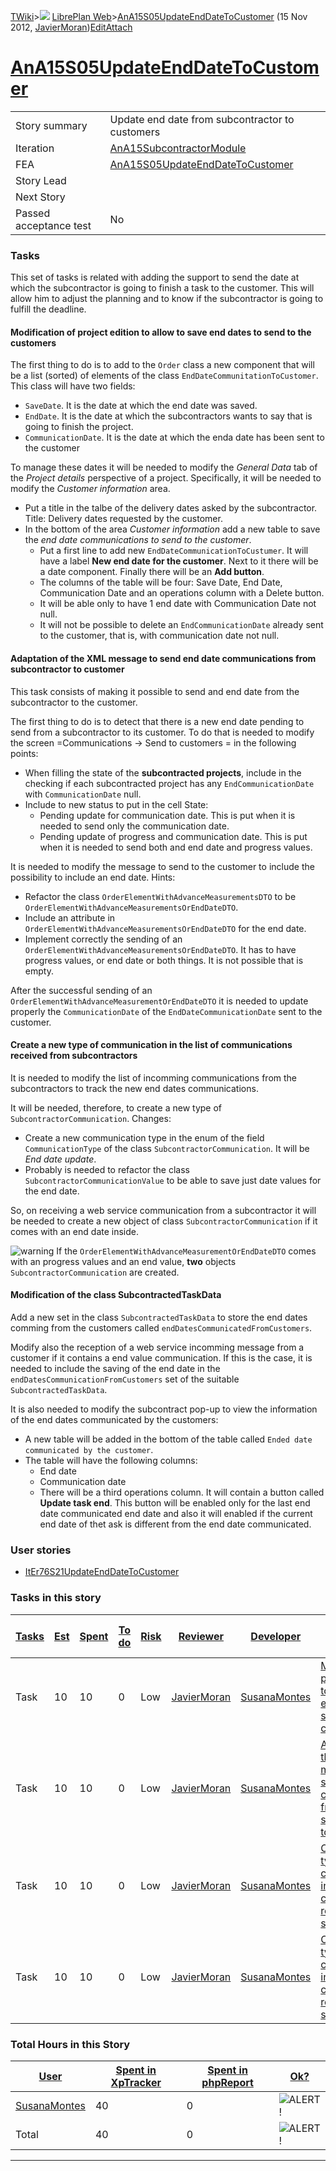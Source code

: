 [TWiki](/twiki/Main/WebHome)&gt;![](/twiki/TWiki/TWikiDocGraphics/web-bg-small.gif) [LibrePlan Web](/twiki/LibrePlan/WebHome)&gt;[AnA15S05UpdateEndDateToCustomer](http://wiki.libreplan-enterprise.com/twiki/LibrePlan/AnA15S05UpdateEndDateToCustomer "Topic revision: 6 (15 Nov 2012 - 15:17:48)") (15 Nov 2012, [JavierMoran](/twiki/Main/JavierMoran))[Edit](http://wiki.libreplan-enterprise.com/twiki/bin/edit/LibrePlan/AnA15S05UpdateEndDateToCustomer?t=1520337860 "Edit this topic text")[Attach](/twiki/bin/attach/LibrePlan/AnA15S05UpdateEndDateToCustomer "Attach an image or document to this topic")

 [AnA15S05UpdateEndDateToCustomer](/twiki/LibrePlan/AnA15S05UpdateEndDateToCustomer)
===============================================================================================================================================



|                        |                                                                                              |
|------------------------|----------------------------------------------------------------------------------------------|
| Story summary          | Update end date from subcontractor to customers                                              |
| Iteration              | [AnA15SubcontractorModule](/twiki/LibrePlan/AnA15SubcontractorModule)               |
| FEA                    | [AnA15S05UpdateEndDateToCustomer](/twiki/LibrePlan/AnA15S05UpdateEndDateToCustomer) |
| Story Lead             |                                                                                              |
| Next Story             |                                                                                              |
| Passed acceptance test | No                                                                                           |

###  Tasks

This set of tasks is related with adding the support to send the date at which the subcontractor is going to finish a task to the customer. This will allow him to adjust the planning and to know if the subcontractor is going to fulfill the deadline.



####  Modification of project edition to allow to save end dates to send to the customers

The first thing to do is to add to the `Order` class a new component that will be a list (sorted) of elements of the class `EndDateCommunitationToCustomer`. This class will have two fields:

-   `SaveDate`. It is the date at which the end date was saved.
-   `EndDate`. It is the date at which the subcontractors wants to say that is going to finish the project.
-   `CommunicationDate`. It is the date at which the enda date has been sent to the customer

To manage these dates it will be needed to modify the *General Data* tab of the *Project details* perspective of a project. Specifically, it will be needed to modify the *Customer information* area.

-   Put a title in the talbe of the delivery dates asked by the subcontractor. Title: Delivery dates requested by the customer.
-   In the bottom of the area *Customer information* add a new table to save the *end date communications to send to the customer*.
    -   Put a first line to add new `EndDateCommunicationToCustumer`. It will have a label **New end date for the customer**. Next to it there will be a date component. Finally there will be an **Add button**.
    -   The columns of the table will be four: Save Date, End Date, Communication Date and an operations column with a Delete button.
    -   It will be able only to have 1 end date with Communication Date not null.
    -   It will not be possible to delete an `EndCommunicationDate` already sent to the customer, that is, with communication date not null.



####  Adaptation of the XML message to send end date communications from subcontractor to customer

This task consists of making it possible to send and end date from the subcontractor to the customer.

The first thing to do is to detect that there is a new end date pending to send from a subcontractor to its customer. To do that is needed to modify the screen =Communications -&gt; Send to customers = in the following points:

-   When filling the state of the **subcontracted projects**, include in the checking if each subcontracted project has any `EndCommunicationDate` with `CommunicationDate` null.
-   Include to new status to put in the cell State:
    -   Pending update for communication date. This is put when it is needed to send only the communication date.
    -   Pending update of progress and communication date. This is put when it is needed to send both and end date and progress values.

It is needed to modify the message to send to the customer to include the possibility to include an end date. Hints:

-   Refactor the class `OrderElementWithAdvanceMeasurementsDTO` to be `OrderElementWithAdvanceMeasurementsOrEndDateDTO`.
-   Include an attribute in `OrderElementWithAdvanceMeasurementsOrEndDateDTO` for the end date.
-   Implement correctly the sending of an `OrderElementWithAdvanceMeasurementsOrEndDateDTO`. It has to have progress values, or end date or both things. It is not possible that is empty.

After the successful sending of an `OrderElementWithAdvanceMeasurementOrEndDateDTO` it is needed to update properly the `CommunicationDate` of the `EndDateCommunicationDate` sent to the customer.



####  Create a new type of communication in the list of communications received from subcontractors

It is needed to modify the list of incomming communications from the subcontractors to track the new end dates communications.

It will be needed, therefore, to create a new type of `SubcontractorCommunication`. Changes:

-   Create a new communication type in the enum of the field `CommunicationType` of the class `SubcontractorCommunication`. It will be *End date update*.
-   Probably is needed to refactor the class `SubcontractorCommunicationValue` to be able to save just date values for the end date.

So, on receiving a web service communication from a subcontractor it will be needed to create a new object of class `SubcontractorCommunication` if it comes with an end date inside.

![warning](/twiki/TWiki/TWikiDocGraphics/warning.gif) If the `OrderElementWithAdvanceMeasurementOrEndDateDTO` comes with an progress values and an end value, **two** objects `SubcontractorCommunication` are created.



####  Modification of the class SubcontractedTaskData

Add a new set in the class `SubcontractedTaskData` to store the end dates comming from the customers called `endDatesCommunicatedFromCustomers`.

Modify also the reception of a web service incomming message from a customer if it contains a end value communication. If this is the case, it is needed to include the saving of the end date in the `endDatesCommunicationFromCustomers` set of the suitable `SubcontractedTaskData`.

It is also needed to modify the subcontract pop-up to view the information of the end dates communicated by the customers:

-   A new table will be added in the bottom of the table called `Ended date communicated by the customer`.
-   The table will have the following columns:
    -   End date
    -   Communication date
    -   There will be a third operations column. It will contain a button called **Update task end**. This button will be enabled only for the last end date communicated end date and also it will enabled if the current end date of thet ask is different from the end date communicated.

###  User stories

-   [ItEr76S21UpdateEndDateToCustomer](/twiki/LibrePlan/ItEr76S21UpdateEndDateToCustomer)

###  Tasks in this story



| [Tasks](http://wiki.libreplan-enterprise.com/twiki/LibrePlan/AnA15S05UpdateEndDateToCustomer?sortcol=0;table=2;up=0#sorted_table "Sort by this column") | [Est](http://wiki.libreplan-enterprise.com/twiki/LibrePlan/AnA15S05UpdateEndDateToCustomer?sortcol=1;table=2;up=0#sorted_table "Sort by this column") | [Spent](http://wiki.libreplan-enterprise.com/twiki/LibrePlan/AnA15S05UpdateEndDateToCustomer?sortcol=2;table=2;up=0#sorted_table "Sort by this column") | [To do](http://wiki.libreplan-enterprise.com/twiki/LibrePlan/AnA15S05UpdateEndDateToCustomer?sortcol=3;table=2;up=0#sorted_table "Sort by this column") | [Risk](http://wiki.libreplan-enterprise.com/twiki/LibrePlan/AnA15S05UpdateEndDateToCustomer?sortcol=4;table=2;up=0#sorted_table "Sort by this column") | [Reviewer](http://wiki.libreplan-enterprise.com/twiki/LibrePlan/AnA15S05UpdateEndDateToCustomer?sortcol=5;table=2;up=0#sorted_table "Sort by this column") | [Developer](http://wiki.libreplan-enterprise.com/twiki/LibrePlan/AnA15S05UpdateEndDateToCustomer?sortcol=6;table=2;up=0#sorted_table "Sort by this column") | [Task Name](http://wiki.libreplan-enterprise.com/twiki/LibrePlan/AnA15S05UpdateEndDateToCustomer?sortcol=7;table=2;up=0#sorted_table "Sort by this column") | [Start Date](http://wiki.libreplan-enterprise.com/twiki/LibrePlan/AnA15S05UpdateEndDateToCustomer?sortcol=8;table=2;up=0#sorted_table "Sort by this column") | [Est End Date](http://wiki.libreplan-enterprise.com/twiki/LibrePlan/AnA15S05UpdateEndDateToCustomer?sortcol=9;table=2;up=0#sorted_table "Sort by this column") | [End Date](http://wiki.libreplan-enterprise.com/twiki/LibrePlan/AnA15S05UpdateEndDateToCustomer?sortcol=10;table=2;up=0#sorted_table "Sort by this column") |
|------------------------------------------------------------------------------------------------------------------------------------------------------------------|----------------------------------------------------------------------------------------------------------------------------------------------------------------|------------------------------------------------------------------------------------------------------------------------------------------------------------------|------------------------------------------------------------------------------------------------------------------------------------------------------------------|-----------------------------------------------------------------------------------------------------------------------------------------------------------------|---------------------------------------------------------------------------------------------------------------------------------------------------------------------|----------------------------------------------------------------------------------------------------------------------------------------------------------------------|----------------------------------------------------------------------------------------------------------------------------------------------------------------------|-----------------------------------------------------------------------------------------------------------------------------------------------------------------------|-------------------------------------------------------------------------------------------------------------------------------------------------------------------------|----------------------------------------------------------------------------------------------------------------------------------------------------------------------|
| Task                                                                                                                                                             | 10                                                                                                                                                             | 10                                                                                                                                                               | 0                                                                                                                                                                | Low                                                                                                                                                             | [JavierMoran](/twiki/Main/JavierMoran)                                                                                                                     | [SusanaMontes](/twiki/Main/SusanaMontes)                                                                                                                    | [Modification of project edition to allow to save end dates to send to the customers](/twiki/LibrePlan/AnA15S05UpdateEndDateToCustomer#TasK1)               |                                                                                                                                                                       |                                                                                                                                                                         |                                                                                                                                                                      |
| Task                                                                                                                                                             | 10                                                                                                                                                             | 10                                                                                                                                                               | 0                                                                                                                                                                | Low                                                                                                                                                             | [JavierMoran](/twiki/Main/JavierMoran)                                                                                                                     | [SusanaMontes](/twiki/Main/SusanaMontes)                                                                                                                    | [Adaptation of the XML message to send end date communications from subcontractor to customer](/twiki/LibrePlan/AnA15S05UpdateEndDateToCustomer#TasK2)      |                                                                                                                                                                       |                                                                                                                                                                         |                                                                                                                                                                      |
| Task                                                                                                                                                             | 10                                                                                                                                                             | 10                                                                                                                                                               | 0                                                                                                                                                                | Low                                                                                                                                                             | [JavierMoran](/twiki/Main/JavierMoran)                                                                                                                     | [SusanaMontes](/twiki/Main/SusanaMontes)                                                                                                                    | [Create a new type of communication in the list of communications received from subcontractors](/twiki/LibrePlan/AnA15S05UpdateEndDateToCustomer#TasK3)     |                                                                                                                                                                       |                                                                                                                                                                         |                                                                                                                                                                      |
| Task                                                                                                                                                             | 10                                                                                                                                                             | 10                                                                                                                                                               | 0                                                                                                                                                                | Low                                                                                                                                                             | [JavierMoran](/twiki/Main/JavierMoran)                                                                                                                     | [SusanaMontes](/twiki/Main/SusanaMontes)                                                                                                                    | [Create a new type of communication in the list of communications received from subcontractors](/twiki/LibrePlan/AnA15S05UpdateEndDateToCustomer#TasK4)     |                                                                                                                                                                       |                                                                                                                                                                         |                                                                                                                                                                      |

###  Total Hours in this Story

| [User](http://wiki.libreplan-enterprise.com/twiki/LibrePlan/AnA15S05UpdateEndDateToCustomer?sortcol=0;table=3;up=0#sorted_table "Sort by this column") | [Spent in XpTracker](http://wiki.libreplan-enterprise.com/twiki/LibrePlan/AnA15S05UpdateEndDateToCustomer?sortcol=1;table=3;up=0#sorted_table "Sort by this column") | [Spent in phpReport](http://wiki.libreplan-enterprise.com/twiki/LibrePlan/AnA15S05UpdateEndDateToCustomer?sortcol=2;table=3;up=0#sorted_table "Sort by this column") | [Ok?](http://wiki.libreplan-enterprise.com/twiki/LibrePlan/AnA15S05UpdateEndDateToCustomer?sortcol=3;table=3;up=0#sorted_table "Sort by this column") |
|-----------------------------------------------------------------------------------------------------------------------------------------------------------------|-------------------------------------------------------------------------------------------------------------------------------------------------------------------------------|-------------------------------------------------------------------------------------------------------------------------------------------------------------------------------|----------------------------------------------------------------------------------------------------------------------------------------------------------------|
| [SusanaMontes](/twiki/Main/SusanaMontes)                                                                                                               | 40                                                                                                                                                                            | 0                                                                                                                                                                             | ![ALERT!](/twiki/TWiki/TWikiDocGraphics/warning.gif "ALERT!")                                                                                              |
| Total                                                                                                                                                           | 40                                                                                                                                                                            | 0                                                                                                                                                                             | ![ALERT!](/twiki/TWiki/TWikiDocGraphics/warning.gif "ALERT!")                                                                                              |

------------------------------------------------------------------------
